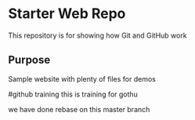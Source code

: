 # Starter Web Repo

This repository is for showing how Git and GitHub work

## Purpose

Sample website with plenty of files for demos

#github training 
this is training for gothu


we have done rebase on this master branch
